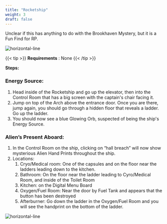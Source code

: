 ```yaml
---
title: "Rocketship"
weight: 3
draft: false
---
```


Unclear if this has anything to do with the Brookhaven Mystery, but it is a Fun Find for RP.

![horizontal-line](/images/green-line.png)

{{< tip >}}
**Requirements** : None
{{< /tip >}}

**Steps:**

### Energy Source:

1. Head inside of the Rocketship and go up the elevator, then into the Control Room that has a big screen with the captain's chair facing it.
1. Jump on top of the Arch above the entrance door. Once you are there, jump again, you should go through a hidden floor that reveals a ladder. Go up the ladder.
1. You should now see a blue Glowing Orb, suspected of being the ship's Energy Source.

### Alien’s Present Aboard:

1. In the Control Room on the ship, clicking on “hall breach” will now show mysterious Alien Hand Prints throughout the ship.
1. Locations: 
    1. Cryo/Medical room: One of the capsules and on the floor near the ladders leading down to the kitchen.
    1. Bathroom: On the floor near the ladder leading to Cyro/Medical Room, and inside of the Toilet Room
    1. Kitchen: on the Digital Menu Board
    1. Oxygen/Fuel Room: Near the door by Fuel Tank and appears that the button has been destroyed
    1. Afterburner: Go down the ladder in the Oxygen/Fuel Room and you will see the handprint on the bottom of the ladder.

![horizontal-line](/images/green-line.png)
